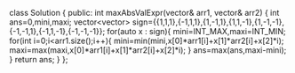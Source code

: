 class Solution {
public:
int maxAbsValExpr(vector<int>& arr1, vector<int>& arr2) {
int ans=0,mini,maxi;
vector<vector<int>> sign={{1,1,1},{-1,1,1},{1,-1,1},{1,1,-1},{1,-1,-1},{-1,-1,1},{-1,1,-1},{-1,-1,-1}};
for(auto x : sign){
mini=INT_MAX,maxi=INT_MIN;
for(int i=0;i<arr1.size();i++){
mini=min(mini,x[0]*arr1[i]+x[1]*arr2[i]+x[2]*i);
maxi=max(maxi,x[0]*arr1[i]+x[1]*arr2[i]+x[2]*i);
}
ans=max(ans,maxi-mini);
}
return ans;
}
};